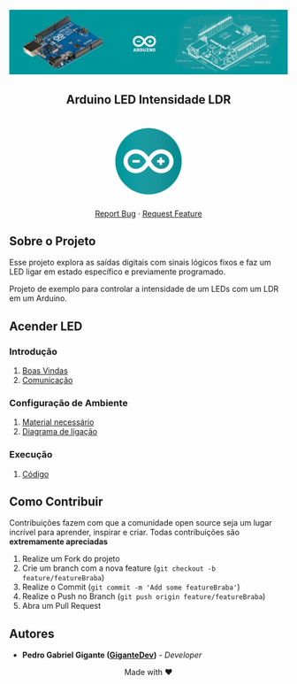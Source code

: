 <p align="center">
  <a href="https://github.com/GiganteDev/Arduino/" target="_blank">
    <img src="https://github.com/GiganteDev/Arduino/blob/main/.github/img-banner-arduino.jpg">
  </a>
</p>

<p align="center">
  <h2 align="center">Arduino LED Intensidade LDR</h2>

  <h1 align="center">
  <img src="https://github.com/GiganteDev/Arduino/blob/main/.github/img-arduino-logo.png" width="120">
</h1>
  
  <p align="center">
    <a href=/issues">Report Bug</a>
    ·
    <a href="/issues">Request Feature</a>
  </p>
</p>

## Sobre o Projeto
<p align="left">
  Esse projeto explora as saídas digitais com sinais lógicos fixos e faz um LED ligar em estado específico e previamente programado.
  
  Projeto de exemplo para controlar a intensidade de um LEDs com um LDR em um Arduino.
</p>

## Acender LED

### Introdução

1. [Boas Vindas](/src/1-Introducao/1-Boas-vindas.md)
2. [Comunicação](/src/1-Introducao/2-Comunicacao.md)

### Configuração de Ambiente

1. [Material necessário](/src/2-Ambiente/1-Material-necessario.md)
1. [Diagrama de ligação](/src/2-Ambiente/2-Diagrama-de-ligacao.md)

### Execução

01. [Código](/src/3-Execucao/1-Codigo.md)


## Como Contribuir

Contribuições fazem com que a comunidade open source seja um lugar incrível para aprender, inspirar e criar. Todas contribuições
são **extremamente apreciadas**

1. Realize um Fork do projeto
2. Crie um branch com a nova feature (`git checkout -b feature/featureBraba`)
3. Realize o Commit (`git commit -m 'Add some featureBraba'`)
4. Realize o Push no Branch (`git push origin feature/featureBraba`)
5. Abra um Pull Request

## Autores

- **Pedro Gabriel Gigante ([GiganteDev](https://www.github.com/gigantedev/))** - _Developer_

<p align="center">Made with ❤️</p>